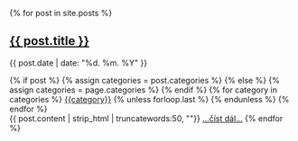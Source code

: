 
{% for post in site.posts %}
  <h2><a href="{{ post.url }}">{{ post.title }}</a></h2>
  <div>
      <p class="author_title">{{ post.date | date: "%d. %m. %Y" }}</p>
      <div class="post-tags">
        {% if post %}
          {% assign categories = post.categories %}
        {% else %}
          {% assign categories = page.categories %}
        {% endif %}
        {% for category in categories %}
          <a href="{{site.baseurl}}/categories/#{{category|slugize}}">{{category}}</a>
          {% unless forloop.last %}&nbsp;{% endunless %}
        {% endfor %}
      </div>
  </div>
  {{ post.content | strip_html | truncatewords:50, ""}} <a href="{{ post.url }}">...číst dál...</a>
{% endfor %}

